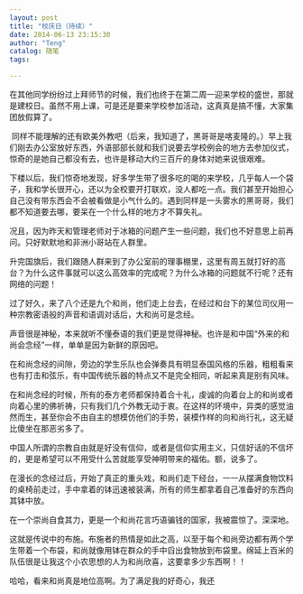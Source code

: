 ```yaml
---
layout: post
title: "校庆日（待续）"
date: 2014-06-13 23:15:30
author: "Teng"
catalog: 随笔
tags: 

---
```

在其他同学纷纷过上拜师节的时候，我们也终于在第二周一迎来学校的盛世，那就是建校日。虽然不用上课，可是还是要来学校参加活动，这真真是搞不懂，大家集团放假算了。

 同样不能理解的还有欧美外教吧（后来，我知道了，黑哥哥是喀麦隆的。）早上我们刚去办公室放好东西，外语部部长就和我们说要去学校例会的地方去参加仪式，惊奇的是她自己都没有去，也许是移动大约三百斤的身体对她来说很艰难。

下楼以后，我们惊奇地发现，好多学生带了很多吃的喝的来学校，几乎每人一个袋子，我和学长很开心，还以为全校要开打联欢，没人都吃一点。我们甚至开始担心自己没有带东西会不会被看做是小气什么的。遇到同样是一头雾水的黑哥哥，我们都不知道要去哪，要呆在一个什么样的地方才不算失礼。

况且，因为昨天和管理老师对于冰箱的问题产生一些问题，我们也不好意思上前再问。只好默默地和非洲小哥站在人群里。

升完国旗后，我们跟随人群来到了办公室前的理事棚里，这里有周五就打好的高台？为什么这件事就可以这么高效率的完成呢？为什么冰箱的问题就不行呢？还有网络的问题！

过了好久，来了八个还是九个和尚，他们走上台去，在经过和台下的某位司仪用一种宗教密语般的声音和语调对话后，大和尚可是念经。

声音很是神秘，本来就听不懂泰语的我们更是觉得神秘。也许是和中国“外来的和尚会念经”一样，单单是因为新鲜的原因吧。

在和尚念经的间隙，旁边的学生乐队也会弹奏具有明显泰国风格的乐器，粗粗看来也有打击和弦乐，有中国传统乐器的特点又不是完全相同，听起来真是别有风味。

在和尚念经的时候，所有的泰方老师都保持着合十礼，虔诚的向着台上的和尚或者向着心里的佛祈祷，只有我们几个外教无动于衷。在这样的环境中，异类的感觉油然而生，甚至你会不由自主的想模仿他们的手势，装模作样的向和尚行礼，这无疑比傻坐在那恶劣多了。

中国人所谓的宗教自由就是好没有信仰，或者是信仰实用主义，只信好话的不信坏的，更是希望可以不用受什么苦就能享受神明带来的福佑。额，说多了。

在漫长的念经过后，开始了真正的重头戏，和尚们走下经台，一一从摆满食物饮料的桌椅前走过，手中拿着的钵迅速被装满，所有的师生都拿着自己准备好的东西向其钵中放。

在一个崇尚自食其力，更是一个和尚花言巧语骗钱的国家，我被震惊了。深深地。

这就是传说中的布施。布施者的热情是如此之高，以至于每个和尚旁边都有两个学生带着一个布袋，和尚就像用钵在群众的手中舀出食物放到布袋里。绵延上百米的队伍很是让我这个小农思想的人为和尚欣喜，这要拿多少东西啊！！

哈哈，看来和尚真是地位高啊。为了满足我的好奇心，我还